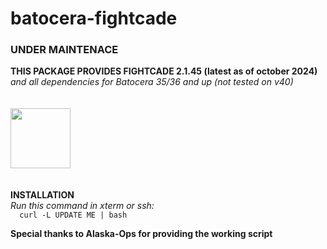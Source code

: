 # batocera-fightcade
### UNDER MAINTENACE
<b>THIS PACKAGE PROVIDES FIGHTCADE 2.1.45 (latest as of october 2024) <br>
</b><i>and all dependencies for Batocera 35/36 and up (not tested on v40) </i> <br>
<br>
<br>
<img src="https://github.com/DTJW92/batocera-unofficial-addons/raw/main/fightcade/installer/icong.png" width=96 height=96 /><b><i></b></i><br>
<br>
<br>
<b>INSTALLATION</b> <br>
</b><i>Run this command in xterm or ssh: </font></b></i><br>
```   curl -L UPDATE ME | bash   ``` <br>

<b>Special thanks to Alaska-Ops for providing the working script</b> <br>
<br>
<br>
<br>
